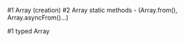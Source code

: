 <!-- Planning of learning deeply array in js -->

#1 Array (creation)
#2 Array static methods - (Array.from(), Array.asyncFrom()...)

<!-- Array types -->

#1 typed Array
